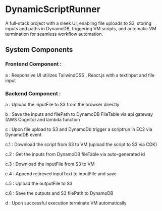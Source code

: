 # DynamicScriptRunner
A full-stack project with a sleek UI, enabling file uploads to S3, storing inputs and paths in DynamoDB, triggering VM scripts, and automatic VM termination for seamless workflow automation.

## System Components 

### Frontend Component :
 
a : Responsive UI utilizes TailwindCSS , React.js with a textinput and file input

### Backend Component : 

   a : Upload the inputFile to S3 from the browser directly

   b : Save the inputs and filePath to DynamoDB FileTable via api gateway (AWS Cognito) and lambda function

   c : Upon file upload to S3 and DynamoDb trigger a scriptrun in EC2 via DynamoDB event
   
   c.1 : Download the script from S3 to VM (upload the script to S3 via CDK) 

   c.2 : Get the inputs from DynamoDB fileTable via auto-generated id 

   c.3 : Download the inputFile from S3 to VM 

   c.4 : Append retireved inputText to inputFile and save 

   c.5 : Upload the outputFile to S3 

   c.6 : Save the outputs and S3 filePath to DynamoDB 

   d   : Upon successful execution terminate VM automatically 
   
   
